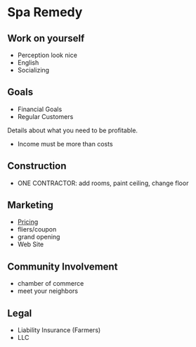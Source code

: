 # Spa Remedy
## Work on yourself
- Perception look nice
- English
- Socializing 

## Goals
- Financial Goals
- Regular Customers


Details about what you need to be profitable.
- Income must be more than costs



## Construction
- ONE CONTRACTOR: add rooms, paint ceiling, change floor

## Marketing 
- [Pricing] 
- fliers/coupon
- grand opening
- Web Site

[Pricing]:https://docs.google.com/spreadsheet/ccc?key=0AhKa7-ItFfLYdHNleE12QzJ2T0EyaUx4TUU1bnlkVkE#gid=0



## Community Involvement
- chamber of commerce
- meet your neighbors


## Legal
- Liability Insurance (Farmers)
- LLC